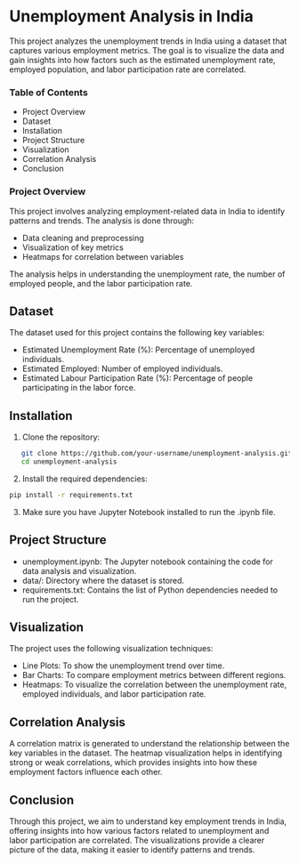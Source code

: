 # Unemployment Analysis in India

This project analyzes the unemployment trends in India using a dataset that captures various employment metrics. The goal is to visualize the data and gain insights into how factors such as the estimated unemployment rate, employed population, and labor participation rate are correlated.

### Table of Contents

-	Project Overview
-	Dataset
-	Installation
-	Project Structure
-	Visualization
-	Correlation Analysis
-	Conclusion

### Project Overview

This project involves analyzing employment-related data in India to identify patterns and trends. The analysis is done through:

-	Data cleaning and preprocessing
-	Visualization of key metrics
-	Heatmaps for correlation between variables

The analysis helps in understanding the unemployment rate, the number of employed people, and the labor participation rate.

## Dataset

The dataset used for this project contains the following key variables:

-	Estimated Unemployment Rate (%): Percentage of unemployed individuals.
-	Estimated Employed: Number of employed individuals.
-	Estimated Labour Participation Rate (%): Percentage of people participating in the labor force.

## Installation

1.	Clone the repository:
 ```bash
    git clone https://github.com/your-username/unemployment-analysis.git
    cd unemployment-analysis
```
2.	Install the required dependencies:
```bash
pip install -r requirements.txt
```
3.	Make sure you have Jupyter Notebook installed to run the .ipynb file.

## Project Structure

-	unemployment.ipynb: The Jupyter notebook containing the code for data analysis and visualization.
-	data/: Directory where the dataset is stored.
-	requirements.txt: Contains the list of Python dependencies needed to run the project.

## Visualization

The project uses the following visualization techniques:

-	Line Plots: To show the unemployment trend over time.
-	Bar Charts: To compare employment metrics between different regions.
-	Heatmaps: To visualize the correlation between the unemployment rate, employed individuals, and labor participation rate.

## Correlation Analysis

A correlation matrix is generated to understand the relationship between the key variables in the dataset. The heatmap visualization helps in identifying strong or weak correlations, which provides insights into how these employment factors influence each other.

## Conclusion

Through this project, we aim to understand key employment trends in India, offering insights into how various factors related to unemployment and labor participation are correlated. The visualizations provide a clearer picture of the data, making it easier to identify patterns and trends.

